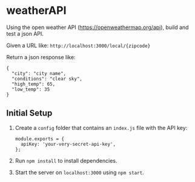 # weatherAPI

Using the open weather API (https://openweathermap.org/api), build and test a json API.

Given a URL like:
`http://localhost:3000/local/{zipcode}`

Return a json response like:

```
{
  "city": "city name",
  "conditions": "clear sky",
  "high_temp": 65,
  "low_temp": 35
}
```

## Initial Setup

1. Create a `config` folder that contains an `index.js`  file with the API key:

    ```
    module.exports = {
      apiKey: 'your-very-secret-api-key',
    };
    ```

1. Run `npm install` to install dependencies.

1. Start the server on `localhost:3000` using `npm start`.
